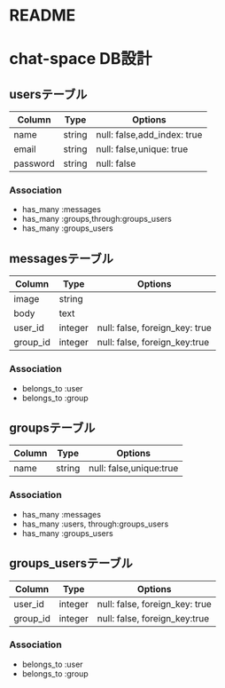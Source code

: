 # README

# chat-space DB設計
## usersテーブル
|Column|Type|Options|
|------|----|-------|
|name|string|null: false,add_index: true|
|email|string|null: false,unique: true|
|password|string|null: false|
### Association
- has_many :messages
- has_many :groups,through:groups_users
- has_many :groups_users

## messagesテーブル
|Column|Type|Options|
|------|----|-------|
|image|string||
|body|text||
|user_id|integer|null: false, foreign_key: true|
|group_id|integer|null: false, foreign_key:true|
### Association
- belongs_to :user
- belongs_to :group

## groupsテーブル
|Column|Type|Options|
|------|----|-------|
|name|string|null: false,unique:true|
### Association
- has_many :messages
- has_many :users, through:groups_users
- has_many :groups_users

## groups_usersテーブル
|Column|Type|Options|
|------|----|-------|
|user_id|integer|null: false, foreign_key: true|
|group_id|integer|null: false, foreign_key:true|
### Association
- belongs_to :user
- belongs_to :group
